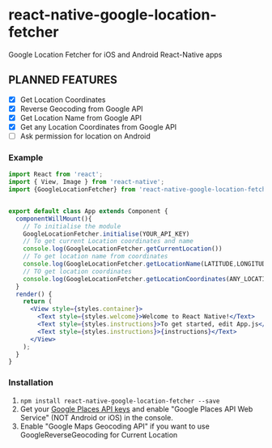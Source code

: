 # react-native-google-location-fetcher
Google Location Fetcher for iOS and Android React-Native apps

## PLANNED FEATURES

- [x] Get Location Coordinates
- [x] Reverse Geocoding from Google API
- [x] Get Location Name from Google API
- [x] Get any Location Coordinates from Google API
- [ ] Ask permission for location on Android

### Example

```jsx
import React from 'react';
import { View, Image } from 'react-native';
import {GoogleLocationFetcher} from 'react-native-google-location-fetcher'


export default class App extends Component {
  componentWillMount(){
    // To initialise the module
    GoogleLocationFetcher.initialise(YOUR_API_KEY)
    // To get current Location coordinates and name
    console.log(GoogleLocationFetcher.getCurrentLocation())
    // To get location name from coordinates
    console.log(GoogleLocationFetcher.getLocationName(LATITUDE,LONGITUDE))
    // TO get location coordinates 
    console.log(GoogleLocationFetcher.getLocationCoordinates(ANY_LOCATION_NAME))
  }
  render() {
    return (
      <View style={styles.container}>
        <Text style={styles.welcome}>Welcome to React Native!</Text>
        <Text style={styles.instructions}>To get started, edit App.js</Text>
        <Text style={styles.instructions}>{instructions}</Text>
      </View>
    );
  }
}


```


### Installation

1. ```npm install react-native-google-location-fetcher --save```
2. Get your [Google Places API keys](https://developers.google.com/places/) and enable "Google Places API Web Service" (NOT Android or iOS) in the console.
3. Enable "Google Maps Geocoding API" if you want to use GoogleReverseGeocoding for Current Location

